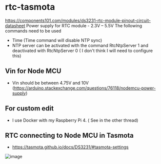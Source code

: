 # rtc-tasmota

https://components101.com/modules/ds3231-rtc-module-pinout-circuit-datasheet
Power supply for RTC module -  2.3V – 5.5V
The following commands need to be used

- Time (Time command will disable NTP sync)
- NTP server can be activated with the command RtcNtpServer 1 and deactivated with RtcNtpServer 0 ( I don't think I will need to configure this)
## Vin for Node MCU
- Vin should be between 4.75V and 10V (https://arduino.stackexchange.com/questions/76118/nodemcu-power-supply)
## For custom edit
- I use Docker with my Raspberry Pi 4. ( See in the other thread)

## RTC connecting to Node MCU in Tasmota 
- https://tasmota.github.io/docs/DS3231/#tasmota-settings
  
![image](https://github.com/princekham/rtc-tasmota/assets/16104631/078b5ecd-e9b1-4dbc-9151-a008d08c89b9)

